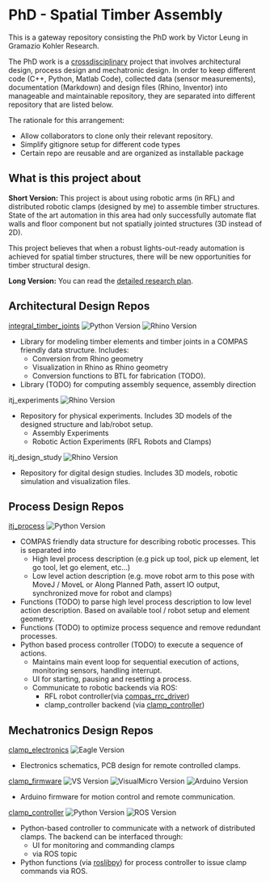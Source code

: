 # PhD - Spatial Timber Assembly

This is a gateway repository consisting the PhD work by Victor Leung in Gramazio Kohler Research. 

The PhD work is a [crossdisciplinary][crossdisciplinary] project that involves architectural design, process design and mechatronic design. In order to keep different code (C++, Python, Matlab Code), collected data (sensor measurements), documentation (Markdown) and design files (Rhino, Inventor) into manageable and maintainable repository, they are separated into different repository that are listed below. 

The rationale for this arrangement:

- Allow collaborators to clone only their relevant repository.
- Simplify gitignore setup for different code types
- Certain repo are reusable and are organized as installable package

## What is this project about

**Short Version:** This project is about using robotic arms (in RFL) and distributed robotic clamps (designed by me) to assemble timber structures. State of the art automation in this area had only successfully automate flat walls and floor component but not spatially jointed structures (3D instead of 2D). 

This project believes that when a robust lights-out-ready automation is achieved for spatial timber structures, there will be new opportunities for timber structural design.

**Long Version:** You can read the [detailed research plan](200408_270_ResearchPlan_Submitted_v7.pdf).

## Architectural Design Repos

[integral_timber_joints](https://github.com/gramaziokohler/integral_timber_joints/) ![Python Version](https://img.shields.io/badge/Python-cpython%202.x%20%7C%203.x%20%7C%20ironpython%202.7-darkgreen) ![Rhino Version](https://img.shields.io/badge/Rhino-6-darkgreen)

- Library for modeling timber elements and timber joints in a COMPAS friendly data structure. Includes:
  - Conversion from Rhino geometry
  - Visualization in Rhino as Rhino geometry
  - Conversion functions to BTL for fabrication (TODO). 
- Library (TODO) for computing assembly sequence, assembly direction

itj_experiments ![Rhino Version](https://img.shields.io/badge/Rhino-6-darkgreen)

- Repository for physical experiments. Includes 3D models of the designed structure and lab/robot setup.
  - Assembly Experiments
  - Robotic Action Experiments (RFL Robots and Clamps)

itj_design_study ![Rhino Version](https://img.shields.io/badge/Rhino-6-darkgreen)

- Repository for digital design studies. Includes 3D models, robotic simulation and visualization files. 

## Process Design Repos

[itj_process](https://github.com/gramaziokohler/itj_process) ![Python Version](https://img.shields.io/badge/Python-cpython%202.x%20%7C%203.x%20%7C%20ironpython%202.7-darkgreen)

- COMPAS friendly data structure for describing robotic processes. This is separated into 
  - High level process description (e.g pick up tool, pick up element, let go tool, let go element, etc...)
  - Low level action description (e.g. move robot arm to this pose with MoveJ / MoveL or Along Planned Path, assert IO output, synchronized move for robot and clamps)
- Functions (TODO) to parse high level process description to low level action description. Based on available tool / robot setup and element geometry. 
- Functions (TODO) to optimize process sequence and remove redundant processes.
- Python based process controller (TODO) to execute a sequence of actions.
  - Maintains main event loop for sequential execution of actions, monitoring sensors, handling interrupt.
  - UI for starting, pausing and resetting a process. 
  - Communicate to robotic backends via ROS:
    - RFL robot controller(via [compas_rrc_driver](https://github.com/gramaziokohler/compas_rrc_ros)) 
    - clamp_controller backend (via [clamp_controller](https://github.com/gramaziokohler/clamp_controller))

## Mechatronics Design Repos

[clamp_electronics](https://github.com/gramaziokohler/clamp_electronics) ![Eagle Version](https://img.shields.io/badge/Eagle-9.6-darkgreen)

- Electronics schematics, PCB design for remote controlled clamps.

[clamp_firmware](https://github.com/gramaziokohler/clamp_firmware) ![VS Version](https://img.shields.io/badge/Visual%20Studio-2017-darkgreen) ![VisualMicro Version](https://img.shields.io/badge/Visual%20Micro-20.03+-darkgreen) ![Arduino Version](https://img.shields.io/badge/Arduino%20IDE-1.6,%201.8-darkgreen)

- Arduino firmware for motion control and remote communication.

[clamp_controller](https://github.com/gramaziokohler/clamp_controller) ![Python Version](https://img.shields.io/badge/Python-cpython%203.x-darkgreen) ![ROS Version](https://img.shields.io/badge/ROS-kinetic-darkgreen) 

- Python-based controller to communicate with a network of distributed clamps. The backend can be interfaced through:
  - UI for monitoring and commanding clamps
  - via ROS topic 
- Python functions (via [roslibpy](https://github.com/gramaziokohler/roslibpy)) for process controller to issue clamp commands via ROS.



[crossdisciplinary]: https://www.researchgate.net/post/What_is_difference_between_terms_of_multidisciplinary_transdisciplinary_and_cross_disciplinary_approaches	"What is difference between terms of multidisciplinary, transdisciplinary and cross disciplinary approaches?"

